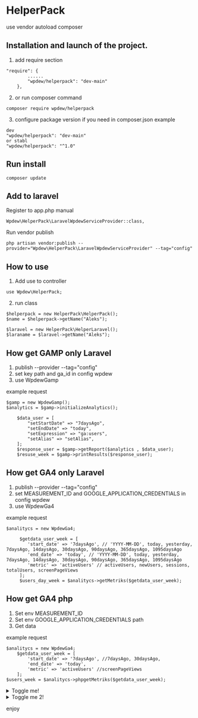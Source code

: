 # HelperPack

use vendor autoload composer

## Installation and launch of the project. 

1. add require section 

```
"require": {
        ......
        "wpdew/helperpack": "dev-main"
    },
```
2. or run composer command
```
composer require wpdew/helperpack
```
3. configure package version if you need in composer.json
example
```
dev 
"wpdew/helperpack": "dev-main"
or stabl
"wpdew/helperpack": "^1.0"
```

## Run install

```
composer update
```

## Add to laravel 
Register to app.php manual
```
Wpdew\HelperPack\LaravelWpdewServiceProvider::class,
```
Run vendor publish
```
php artisan vendor:publish --provider="Wpdew\HelperPack\LaravelWpdewServiceProvider" --tag="config"
```

## How to use

1. Add use to controller

```
use Wpdew\HelperPack;
```

2. run class

```
$helperpack = new HelperPack\HelperPack();
$name = $helperpack->getName("Aleks");

$laravel = new HelperPack\HelperLaravel();
$laraname = $laravel->getName("Aleks");
```

## How get GAMP only Laravel

1. publish --provider --tag="config"
2. set key path and ga_id in config wpdew
3. use WpdewGamp

example request
```
$gamp = new WpdewGamp(); 
$analytics = $gamp->initializeAnalytics();

    $data_user = [
        "setStartDate" => "7daysAgo", 
        "setEndDate" => "today", 
        "setExpression" => "ga:users", 
        "setAlias" => "setAlias",
    ];
    $response_user = $gamp->getReport($analytics , $data_user);
    $resuse_week = $gamp->printResults($response_user);
```

## How get GA4 only Laravel

1. publish --provider --tag="config"
2. set MEASUREMENT_ID and GOOGLE_APPLICATION_CREDENTIALS in config wpdew
3. use WpdewGa4

example request
```
$analitycs = new WpdewGa4;

     $getdata_user_week = [
        'start_date' => '7daysAgo', // 'YYYY-MM-DD', today, yesterday, 7daysAgo, 14daysAgo, 30daysAgo, 90daysAgo, 365daysAgo, 1095daysAgo
        'end_date' => 'today', // 'YYYY-MM-DD', today, yesterday, 7daysAgo, 14daysAgo, 30daysAgo, 90daysAgo, 365daysAgo, 1095daysAgo
        'metric' => 'activeUsers' // activeUsers, newUsers, sessions, totalUsers, screenPageViews
     ];
     $users_day_week = $analitycs->getMetriks($getdata_user_week);
```

## How get GA4 php 
1. Set env MEASUREMENT_ID
2. Set env GOOGLE_APPLICATION_CREDENTIALS path
3. Get data

example request
```
$analitycs = new WpdewGa4;
    $getdata_user_week = [
        'start_date' => '7daysAgo', //7daysAgo, 30daysAgo,
        'end_date' => 'today',
        'metric' => 'activeUsers' //screenPageViews
    ];
$users_week = $analitycs->phpgetMetriks($getdata_user_week);
```
<details><summary>Toggle me!</summary>
example request
```
$analitycs = new WpdewGa4;
    $getdata_user_week = [
        'start_date' => '7daysAgo', //7daysAgo, 30daysAgo,
        'end_date' => 'today',
        'metric' => 'activeUsers' //screenPageViews
    ];
$users_week = $analitycs->phpgetMetriks($getdata_user_week);
```
</details>

<details><summary>Toggle me 2!</summary>
Peek a boo!
```
code
```
</details>

enjoy